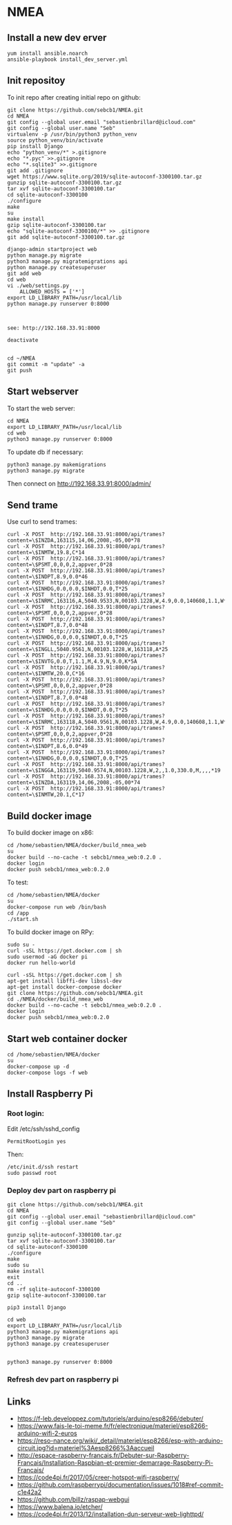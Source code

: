 # NMEA

## Install a new dev erver

```
yum install ansible.noarch
ansible-playbook install_dev_server.yml
```

## Init repositoy

To init repo after creating initial repo on github:

```
git clone https://github.com/sebcb1/NMEA.git
cd NMEA
git config --global user.email "sebastienbrillard@icloud.com"
git config --global user.name "Seb"
virtualenv -p /usr/bin/python3 python_venv
source python_venv/bin/activate
pip install Django
echo "python_venv/*" >.gitignore
echo "*.pyc" >>.gitignore
echo "*.sqlite3" >>.gitignore
git add .gitignore
wget https://www.sqlite.org/2019/sqlite-autoconf-3300100.tar.gz
gunzip sqlite-autoconf-3300100.tar.gz
tar xvf sqlite-autoconf-3300100.tar
cd sqlite-autoconf-3300100
./configure 
make
su
make install
gzip sqlite-autoconf-3300100.tar
echo "sqlite-autoconf-3300100/*" >> .gitignore
git add sqlite-autoconf-3300100.tar.gz

django-admin startproject web
python manage.py migrate
python3 manage.py migratemigrations api
python manage.py createsuperuser
git add web
cd web
vi ./web/settings.py
	ALLOWED_HOSTS = ['*']
export LD_LIBRARY_PATH=/usr/local/lib
python manage.py runserver 0:8000



see: http://192.168.33.91:8000

deactivate


cd ~/NMEA
git commit -m "update" -a
git push
```

## Start webserver

To start the web server:

```
cd NMEA
export LD_LIBRARY_PATH=/usr/local/lib
cd web
python3 manage.py runserver 0:8000
```

To update db if necessary:

```
python3 manage.py makemigrations
python3 manage.py migrate
```

Then connect on http://192.168.33.91:8000/admin/

## Send trame

Use curl to send trames:

```
curl -X POST  http://192.168.33.91:8000/api/trames?content=\$INZDA,163115,14,06,2008,-05,00*78
curl -X POST  http://192.168.33.91:8000/api/trames?content=\$INMTW,19.8,C*14
curl -X POST  http://192.168.33.91:8000/api/trames?content=\$PSMT,0,0,0,2,appver,0*28
curl -X POST  http://192.168.33.91:8000/api/trames?content=\$INDPT,8.9,0.0*46
curl -X POST  http://192.168.33.91:8000/api/trames?content=\$INHDG,0.0,0.0,$INHDT,0.0,T*25
curl -X POST  http://192.168.33.91:8000/api/trames?content=\$INRMC,163116,A,5040.9533,N,00103.1228,W,4.9,0.0,140608,1.1,W*64
curl -X POST  http://192.168.33.91:8000/api/trames?content=\$PSMT,0,0,0,2,appver,0*28
curl -X POST  http://192.168.33.91:8000/api/trames?content=\$INDPT,8.7,0.0*48
curl -X POST  http://192.168.33.91:8000/api/trames?content=\$INHDG,0.0,0.0,$INHDT,0.0,T*25
curl -X POST  http://192.168.33.91:8000/api/trames?content=\$INGLL,5040.9561,N,00103.1228,W,163118,A*25
curl -X POST  http://192.168.33.91:8000/api/trames?content=\$INVTG,0.0,T,1.1,M,4.9,N,9.0,K*5A
curl -X POST  http://192.168.33.91:8000/api/trames?content=\$INMTW,20.0,C*16
curl -X POST  http://192.168.33.91:8000/api/trames?content=\$PSMT,0,0,0,2,appver,0*28
curl -X POST  http://192.168.33.91:8000/api/trames?content=\$INDPT,8.7,0.0*48
curl -X POST  http://192.168.33.91:8000/api/trames?content=\$INHDG,0.0,0.0,$INHDT,0.0,T*25
curl -X POST  http://192.168.33.91:8000/api/trames?content=\$INRMC,163118,A,5040.9561,N,00103.1228,W,4.9,0.0,140608,1.1,W*6D
curl -X POST  http://192.168.33.91:8000/api/trames?content=\$PSMT,0,0,0,2,appver,0*28
curl -X POST  http://192.168.33.91:8000/api/trames?content=\$INDPT,8.6,0.0*49
curl -X POST  http://192.168.33.91:8000/api/trames?content=\$INHDG,0.0,0.0,$INHDT,0.0,T*25
curl -X POST  http://192.168.33.91:8000/api/trames?content=\$INGGA,163119,5040.9574,N,00103.1228,W,2,,1.0,330.0,M,,,,*19
curl -X POST  http://192.168.33.91:8000/api/trames?content=\$INZDA,163119,14,06,2008,-05,00*74
curl -X POST  http://192.168.33.91:8000/api/trames?content=\$INMTW,20.1,C*17
```

## Build docker image

To build docker image on x86:

```
cd /home/sebastien/NMEA/docker/build_nmea_web
su
docker build --no-cache -t sebcb1/nmea_web:0.2.0 .
docker login
docker push sebcb1/nmea_web:0.2.0
```

To test:

```
cd /home/sebastien/NMEA/docker
su
docker-compose run web /bin/bash
cd /app
./start.sh
```

To build docker image on RPy:

```
sudo su -
curl -sSL https://get.docker.com | sh
sudo usermod -aG docker pi
docker run hello-world

curl -sSL https://get.docker.com | sh
apt-get install libffi-dev libssl-dev
apt-get install docker-compose docker
git clone https://github.com/sebcb1/NMEA.git
cd ./NMEA/docker/build_nmea_web
docker build --no-cache -t sebcb1/nmea_web:0.2.0 .
docker login
docker push sebcb1/nmea_web:0.2.0
```



## Start web container docker

```
cd /home/sebastien/NMEA/docker
su
docker-compose up -d 
docker-compose logs -f web
```

## Install Raspberry Pi

### Root login:

Edit /etc/ssh/sshd_config
```
PermitRootLogin yes
```

Then:

```
/etc/init.d/ssh restart
sudo passwd root
```

### Deploy dev part on raspberry pi

```
git clone https://github.com/sebcb1/NMEA.git
cd NMEA
git config --global user.email "sebastienbrillard@icloud.com"
git config --global user.name "Seb"

gunzip sqlite-autoconf-3300100.tar.gz
tar xvf sqlite-autoconf-3300100.tar
cd sqlite-autoconf-3300100
./configure 
make
sudo su 
make install
exit
cd ..
rm -rf sqlite-autoconf-3300100
gzip sqlite-autoconf-3300100.tar

pip3 install Django

cd web
export LD_LIBRARY_PATH=/usr/local/lib
python3 manage.py makemigrations api
python3 manage.py migrate
python3 manage.py createsuperuser


python3 manage.py runserver 0:8000
```

### Refresh dev part on raspberry pi


## Links

* https://f-leb.developpez.com/tutoriels/arduino/esp8266/debuter/
* https://www.fais-le-toi-meme.fr/fr/electronique/materiel/esp8266-arduino-wifi-2-euros
* https://reso-nance.org/wiki/_detail/materiel/esp8266/esp-with-arduino-circuit.jpg?id=materiel%3Aesp8266%3Aaccueil
* http://espace-raspberry-francais.fr/Debuter-sur-Raspberry-Francais/Installation-Raspbian-et-premier-demarrage-Raspberry-Pi-Francais/
* https://code4pi.fr/2017/05/creer-hotspot-wifi-raspberry/
* https://github.com/raspberrypi/documentation/issues/1018#ref-commit-c1e42a2
* https://github.com/billz/raspap-webgui
* https://www.balena.io/etcher/
* https://code4pi.fr/2013/12/installation-dun-serveur-web-lighttpd/

